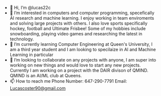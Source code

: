 - 👋 Hi, I’m @lucas22c
- 👀 I’m interested in computers and computer programming, specefically AI research and machine learning. I enjoy working in team enviroments and solving large projects 
      with others. I also love sports specifically hockey, football and Ultimate Frisbee! Some of my hobbies include snowboarding, playing video games and researching         the latest in technology.
- 🌱 I’m currently learning Computer Engineering at Queen's University, I am a third year student and I am looking to specilaize in AI and Machine Learning in particular
- 💞️ I’m looking to collaborate on any projects with anyone, I am super into working on new things and would love to start any new projects. Currently I am working 
      on a project with the DAIR divison of QMIND. QMIND is an AI/ML club at Queens.
- 📫 How to reach me 
      Phone Number: 647-290-7791
      Email: Lucascoster90@gmail.com

<!---
lucas22c/lucas22c is a ✨ special ✨ repository because its `README.md` (this file) appears on your GitHub profile.
You can click the Preview link to take a look at your changes.
--->
